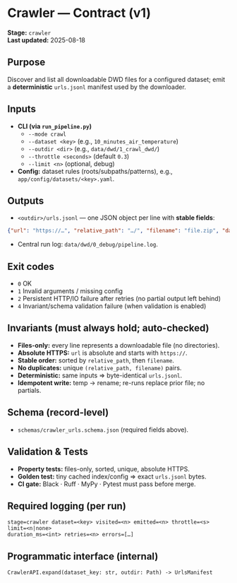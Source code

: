 <!-- docs/contracts/crawler.md -->

# Crawler — Contract (v1)

**Stage:** `crawler`  
**Last updated:** 2025-08-18

## Purpose
Discover and list all downloadable DWD files for a configured dataset; emit a **deterministic** `urls.jsonl` manifest used by the downloader.

## Inputs
- **CLI (via `run_pipeline.py`)**
  - `--mode crawl`
  - `--dataset <key>` (e.g., `10_minutes_air_temperature`)
  - `--outdir <dir>` (e.g., `data/dwd/1_crawl_dwd/`)
  - `--throttle <seconds>` (default `0.3`)
  - `--limit <n>` (optional, debug)
- **Config:** dataset rules (roots/subpaths/patterns), e.g., `app/config/datasets/<key>.yaml`.

## Outputs
- `<outdir>/urls.jsonl` — one JSON object per line with **stable fields**:
```json
{"url": "https://…", "relative_path": "…/", "filename": "file.zip", "dataset_key": "…"}
```
- Central run log: `data/dwd/0_debug/pipeline.log`.

## Exit codes
- `0` OK
- `1` Invalid arguments / missing config
- `2` Persistent HTTP/IO failure after retries (no partial output left behind)
- `4` Invariant/schema validation failure (when validation is enabled)

## Invariants (must always hold; auto-checked)
- **Files-only:** every line represents a downloadable file (no directories).
- **Absolute HTTPS:** `url` is absolute and starts with `https://`.
- **Stable order:** sorted by `relative_path`, then `filename`.
- **No duplicates:** unique `(relative_path, filename)` pairs.
- **Deterministic:** same inputs ⇒ byte-identical `urls.jsonl`.
- **Idempotent write:** temp → rename; re-runs replace prior file; no partials.

## Schema (record-level)
- `schemas/crawler_urls.schema.json` (required fields above).

## Validation & Tests
- **Property tests:** files-only, sorted, unique, absolute HTTPS.
- **Golden test:** tiny cached index/config ⇒ exact `urls.jsonl` bytes.
- **CI gate:** Black · Ruff · MyPy · Pytest must pass before merge.

## Required logging (per run)
```
stage=crawler dataset=<key> visited=<n> emitted=<n> throttle=<s> limit=<n|none>
duration_ms=<int> retries=<n> errors=[…]
```

## Programmatic interface (internal)
```
CrawlerAPI.expand(dataset_key: str, outdir: Path) -> UrlsManifest
```
